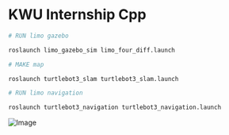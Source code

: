 # KWU Internship Cpp

```bash
# RUN limo gazebo

roslaunch limo_gazebo_sim limo_four_diff.launch

# MAKE map

roslaunch turtlebot3_slam turtlebot3_slam.launch 

# RUN limo navigation

roslaunch turtlebot3_navigation turtlebot3_navigation.launch 
```



![Image](https://github.com/user-attachments/assets/ee866f04-584f-4eb8-9691-f0932da7a010)
